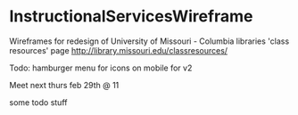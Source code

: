 # InstructionalServicesWireframe
Wireframes for redesign of University of Missouri - Columbia libraries 'class resources' page http://library.missouri.edu/classresources/

Todo: hamburger menu for icons on mobile for v2

 Meet next thurs feb 29th @ 11

 some todo stuff


